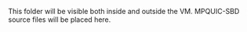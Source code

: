 This folder will be visible both inside and outside the VM. 
MPQUIC-SBD source files will be placed here.
